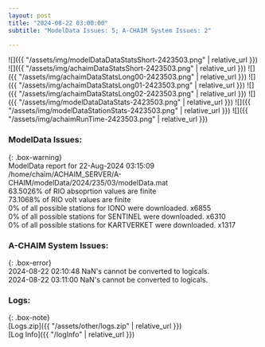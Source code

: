```yaml
---
layout: post
title: "2024-08-22 03:00:00"
subtitle: "ModelData Issues: 5; A-CHAIM System Issues: 2"

---
```


![]({{ "/assets/img/modelDataDataStatsShort-2423503.png" | relative_url }})
![]({{ "/assets/img/achaimDataStatsShort-2423503.png" | relative_url }})
![]({{ "/assets/img/achaimDataStatsLong00-2423503.png" | relative_url }})
![]({{ "/assets/img/achaimDataStatsLong01-2423503.png" | relative_url }})
![]({{ "/assets/img/achaimDataStatsLong02-2423503.png" | relative_url }})
![]({{ "/assets/img/modelDataDataStats-2423503.png" | relative_url }})
![]({{ "/assets/img/modelDataStationStats-2423503.png" | relative_url }})
![]({{ "/assets/img/achaimRunTime-2423503.png" | relative_url }})


### ModelData Issues:  
  
{: .box-warning}  
 ModelData report for 22-Aug-2024 03:15:09   
 /home/chaim/ACHAIM_SERVER/A-CHAIM/modelData/2024/235/03/modelData.mat   
 63.5026% of RIO absoprtion values are finite   
 73.1068% of RIO volt values are finite   
 0% of all possible stations for IONO were downloaded. x6855   
 0% of all possible stations for SENTINEL were downloaded. x6310   
 0% of all possible stations for KARTVERKET were downloaded. x1317   
  
### A-CHAIM System Issues:  
  
{: .box-error}  
2024-08-22 02:10:48 NaN's cannot be converted to logicals.  
2024-08-22 03:11:00 NaN's cannot be converted to logicals.  

### Logs:  
  
{: .box-note}  
[Logs.zip]({{ "/assets/other/logs.zip" | relative_url }})  
[Log Info]({{ "/logInfo" | relative_url }})  
